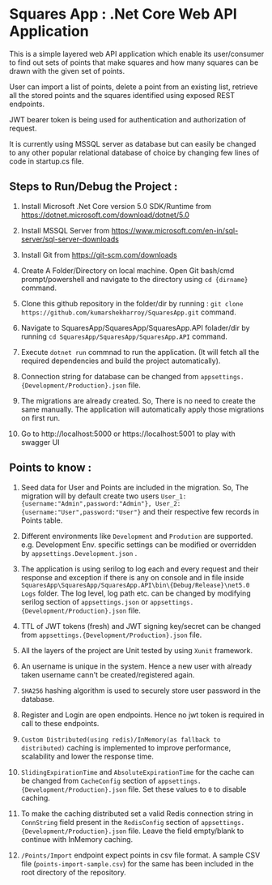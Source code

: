 # Squares App : .Net Core Web API Application
 
 This is a simple layered web API application which enable its user/consumer to find out sets of points that make squares and how many squares can be drawn with the given set of points.
 
 User can import a list of points, delete a point from an existing list, retrieve all the stored points and the squares identified using exposed REST endpoints.
 
 JWT bearer token is being used for authentication and authorization of request. 
 
 It is currently using MSSQL server as database but can easily be changed to any other popular relational database of choice by changing few lines of code in startup.cs file.


## Steps to Run/Debug the Project :

1. Install Microsoft .Net Core version 5.0 SDK/Runtime  from  https://dotnet.microsoft.com/download/dotnet/5.0

2. Install MSSQL Server from https://www.microsoft.com/en-in/sql-server/sql-server-downloads

3. Install Git from https://git-scm.com/downloads

4. Create A Folder/Directory on local machine. Open Git bash/cmd prompt/powershell and navigate to the directory using `cd {dirname}` command.

5. Clone this github repository in the folder/dir by running : `git clone https://github.com/kumarshekharroy/SquaresApp.git` command.

6. Navigate to SquaresApp/SquaresApp/SquaresApp.API folader/dir by running `cd SquaresApp/SquaresApp/SquaresApp.API` command.

7. Execute `dotnet run` commnad to run the application. (It will fetch all the required dependencies and build the project automatically).

8. Connection string for database can be changed from `appsettings.{Development/Production}.json` file.

9. The migrations are already created. So, There is no need to create the same manually. The application will automatically apply those migrations on first run.

10. Go to http://localhost:5000 or https://localhost:5001 to play with swagger UI 


## Points to know :

1. Seed data for User and Points are included in the migration. So, The migration will by default create two users `User_1: {username:"Admin",password:"Admin"}, User_2: {username:"User",password:"User"}` and their respective few records in Points table.
 
2. Different environments like `Development` and `Prodution` are supported. e.g. Development Env. specific settings can be modified or overridden by `appsettings.Development.json` . 

3. The application is using serilog to log each and every request and their response and exception if there is any on console and in file inside `SquaresApp\SquaresApp/SquaresApp.API\bin\{Debug/Release}\net5.0` `Logs` folder. The log level, log path etc. can be changed by modifying serilog section of `appsettings.json` or `appsettings.{Development/Production}.json` file. 

4. TTL of JWT tokens (fresh) and JWT signing key/secret can be changed from `appsettings.{Development/Production}.json` file.

5. All the layers of the project are Unit tested by using `Xunit` framework.

6. An username is unique in the system. Hence a new user with already taken username cann't be created/registered again.

7. `SHA256` hashing algorithm is used to securely store user password in the database. 
 
8. Register and Login are open endpoints. Hence no jwt token is required in call to these endpoints.

9. `Custom Distributed(using redis)/InMemory(as fallback to distributed)` caching is implemented to improve  performance, scalability and lower the response time. 

10. `SlidingExpirationTime` and `AbsoluteExpirationTime` for the cache can be changed from `CacheConfig` section of `appsettings.{Development/Production}.json` file. Set these values to `0` to disable caching.

11. To make the caching distributed set a valid Redis connection string in `ConnString` field present in the `RedisConfig` section of `appsettings.{Development/Production}.json` file. Leave the field empty/blank to continue with InMemory caching.

12. `/Points/Import` endpoint expect points in csv file format. A sample CSV file (`points-import-sample.csv`) for the same has been included in the root directory of the repository. 